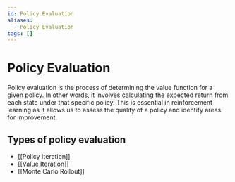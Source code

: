 ```yaml
---
id: Policy Evaluation
aliases:
  - Policy Evaluation
tags: []
---
```


# Policy Evaluation

Policy evaluation is the process of determining the value function for a given
policy. In other words, it involves calculating the expected return from each
state under that specific policy. This is essential in reinforcement learning
as it allows us to assess the quality of a policy and identify areas for
improvement.

## Types of policy evaluation
- [[Policy Iteration]]
- [[Value Iteration]]
- [[Monte Carlo Rollout]]

